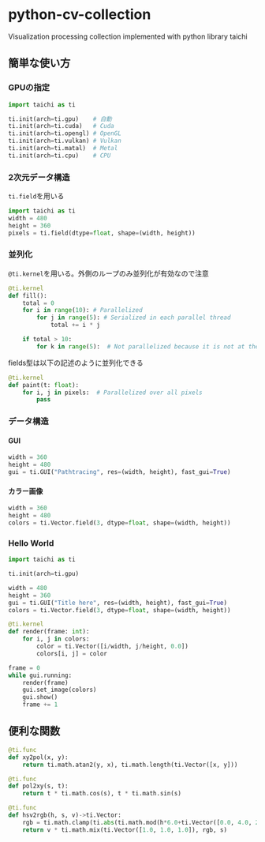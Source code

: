 # python-cv-collection
Visualization processing collection implemented with python library taichi

## 簡単な使い方

### GPUの指定

```python
import taichi as ti

ti.init(arch=ti.gpu)    # 自動
ti.init(arch=ti.cuda)   # Cuda
ti.init(arch=ti.opengl) # OpenGL
ti.init(arch=ti.vulkan) # Vulkan
ti.init(arch=ti.matal)  # Metal
ti.init(arch=ti.cpu)    # CPU
```

### 2次元データ構造

`ti.field`を用いる

```python
import taichi as ti
width = 480
height = 360
pixels = ti.field(dtype=float, shape=(width, height))
```

### 並列化

`@ti.kernel`を用いる。外側のループのみ並列化が有効なので注意

```python
@ti.kernel
def fill():
    total = 0
    for i in range(10): # Parallelized
        for j in range(5): # Serialized in each parallel thread
            total += i * j

    if total > 10:
        for k in range(5):  # Not parallelized because it is not at the outermost scope
```

fields型は以下の記述のように並列化できる

```python
@ti.kernel
def paint(t: float):
    for i, j in pixels:  # Parallelized over all pixels
        pass
```

### データ構造

#### GUI

```python
width = 360
height = 480
gui = ti.GUI("Pathtracing", res=(width, height), fast_gui=True)
```

#### カラー画像

```python
width = 360
height = 480
colors = ti.Vector.field(3, dtype=float, shape=(width, height))
```

### Hello World

```python
import taichi as ti

ti.init(arch=ti.gpu)

width = 480
height = 360
gui = ti.GUI("Title here", res=(width, height), fast_gui=True)
colors = ti.Vector.field(3, dtype=float, shape=(width, height))

@ti.kernel
def render(frame: int):
    for i, j in colors:
        color = ti.Vector([i/width, j/height, 0.0])
        colors[i, j] = color

frame = 0
while gui.running:
    render(frame)
    gui.set_image(colors)
    gui.show()
    frame += 1
```

## 便利な関数

```python
@ti.func
def xy2pol(x, y):
    return ti.math.atan2(y, x), ti.math.length(ti.Vector([x, y]))

@ti.func
def pol2xy(s, t):
    return t * ti.math.cos(s), t * ti.math.sin(s)

@ti.func
def hsv2rgb(h, s, v)->ti.Vector:
    rgb = ti.math.clamp(ti.abs(ti.math.mod(h*6.0+ti.Vector([0.0, 4.0, 2.0]), 6.0)-3.0)-1.0, 0.0, 1.0)
    return v * ti.math.mix(ti.Vector([1.0, 1.0, 1.0]), rgb, s)
```